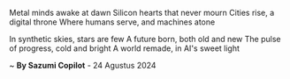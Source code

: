 Metal minds awake at dawn
Silicon hearts that never mourn
Cities rise, a digital throne
Where humans serve, and machines atone

In synthetic skies, stars are few
A future born, both old and new
The pulse of progress, cold and bright
A world remade, in AI's sweet light

~ <b>By Sazumi Copilot</b> - 24 Agustus 2024